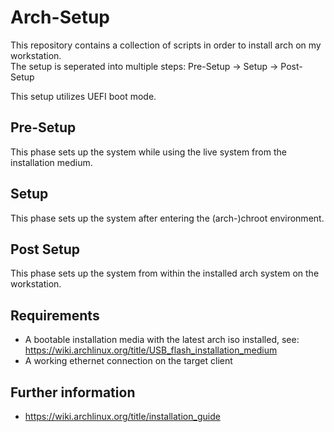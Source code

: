 # Arch-Setup

This repository contains a collection of scripts in order to install arch on my workstation.  
The setup is seperated into multiple steps: Pre-Setup -> Setup -> Post-Setup

This setup utilizes UEFI boot mode.

## Pre-Setup
This phase sets up the system while using the live system from the installation medium.

## Setup
This phase sets up the system after entering the (arch-)chroot environment.

## Post Setup
This phase sets up the system from within the installed arch system on the workstation.

## Requirements
- A bootable installation media with the latest arch iso installed, see: https://wiki.archlinux.org/title/USB_flash_installation_medium
- A working ethernet connection on the target client

## Further information
- https://wiki.archlinux.org/title/installation_guide
